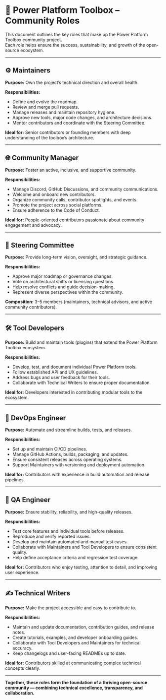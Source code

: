 # 🧭 Power Platform Toolbox – Community Roles

This document outlines the key roles that make up the Power Platform Toolbox community project.  
Each role helps ensure the success, sustainability, and growth of the open-source ecosystem.

---

## ⚙️ Maintainers

**Purpose:** Own the project’s technical direction and overall health.

**Responsibilities:**

-   Define and evolve the roadmap.
-   Review and merge pull requests.
-   Manage releases and maintain repository hygiene.
-   Approve new tools, major code changes, and architecture decisions.
-   Mentor contributors and coordinate with the Steering Committee.

**Ideal for:** Senior contributors or founding members with deep understanding of the toolbox’s architecture.

---

## 🌐 Community Manager

**Purpose:** Foster an active, inclusive, and supportive community.

**Responsibilities:**

-   Manage Discord, GitHub Discussions, and community communications.
-   Welcome and onboard new contributors.
-   Organize community calls, contributor spotlights, and events.
-   Promote the project across social platforms.
-   Ensure adherence to the Code of Conduct.

**Ideal for:** People-oriented contributors passionate about community engagement and advocacy.

---

## 🧩 Steering Committee

**Purpose:** Provide long-term vision, oversight, and strategic guidance.

**Responsibilities:**

-   Approve major roadmap or governance changes.
-   Vote on architectural shifts or licensing questions.
-   Help resolve conflicts and guide decision-making.
-   Represent diverse perspectives within the community.

**Composition:** 3–5 members (maintainers, technical advisors, and active community contributors).

---

## 🛠️ Tool Developers

**Purpose:** Build and maintain tools (plugins) that extend the Power Platform Toolbox ecosystem.

**Responsibilities:**

-   Develop, test, and document individual Power Platform tools.
-   Follow established API and UX guidelines.
-   Address bugs and user feedback for their tools.
-   Collaborate with Technical Writers to ensure proper documentation.

**Ideal for:** Developers interested in contributing modular tools to the ecosystem.

---

## 🧱 DevOps Engineer

**Purpose:** Automate and streamline builds, tests, and releases.

**Responsibilities:**

-   Set up and maintain CI/CD pipelines.
-   Manage GitHub Actions, builds, packaging, and updates.
-   Ensure consistent releases across operating systems.
-   Support Maintainers with versioning and deployment automation.

**Ideal for:** Contributors with experience in build automation and release pipelines.

---

## 🧪 QA Engineer

**Purpose:** Ensure stability, reliability, and high-quality releases.

**Responsibilities:**

-   Test core features and individual tools before releases.
-   Reproduce and verify reported issues.
-   Develop and maintain automated and manual test cases.
-   Collaborate with Maintainers and Tool Developers to ensure consistent quality.
-   Help define acceptance criteria and regression test coverage.

**Ideal for:** Contributors who enjoy testing, attention to detail, and improving user experience.

---

## ✍️ Technical Writers

**Purpose:** Make the project accessible and easy to contribute to.

**Responsibilities:**

-   Maintain and update documentation, contribution guides, and release notes.
-   Create tutorials, examples, and developer onboarding guides.
-   Collaborate with Tool Developers and Maintainers for technical accuracy.
-   Keep changelogs and user-facing READMEs up to date.

**Ideal for:** Contributors skilled at communicating complex technical concepts clearly.

---

**Together, these roles form the foundation of a thriving open-source community — combining technical excellence, transparency, and collaboration.**
